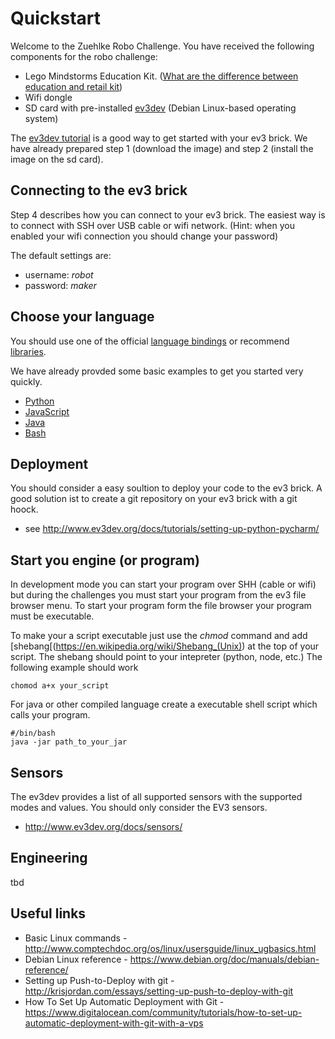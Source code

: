 # Quickstart
Welcome to the Zuehlke Robo Challenge. You have received the following components for the robo challenge:
* Lego Mindstorms Education Kit. ([What are the difference between education and retail kit](http://robotsquare.com/2013/11/25/difference-between-ev3-home-edition-and-education-ev3/))
* Wifi dongle
* SD card with pre-installed [ev3dev](http://www.ev3dev.org) (Debian Linux-based operating system)

The [ev3dev tutorial](http://www.ev3dev.org/docs/getting-started/) is a good way to get started with your ev3 brick. We have already prepared step 1 (download the image) and step 2 (install the image on the sd card). 


## Connecting to the ev3 brick
Step 4 describes how you can connect to your ev3 brick. The easiest way is to connect with SSH over USB cable or wifi network. (Hint: when you enabled your wifi connection you should change your password)

The default settings are:
* username: _robot_
* password: _maker_

## Choose your language
You should use one of the official [language bindings](https://github.com/ev3dev/ev3dev-lang) or recommend [libraries](http://www.ev3dev.org/docs/libraries/).

We have already provded some basic examples to get you started very quickly. 
* [Python](framework/python)
* [JavaScript](framework/javascript)
* [Java](framework/java)
* [Bash](framework/bash)

## Deployment 
You should consider a easy soultion to deploy your code to the ev3 brick. A good solution ist to create a git repository on your ev3 brick with a git hoock. 
- see http://www.ev3dev.org/docs/tutorials/setting-up-python-pycharm/


## Start you engine (or program)
In development mode you can start your program over SHH (cable or wifi) but during the challenges you must start your program from the ev3 file browser menu. To start your program form the file browser your program must be executable. 

To make your a script executable just use the _chmod_ command and add [shebang[(https://en.wikipedia.org/wiki/Shebang_(Unix)) at the top of your script. 
The shebang should point to your intepreter (python, node, etc.) The following example should work

```
chomod a+x your_script
```

For java or other compiled language create a executable shell script which calls your program.

```
#/bin/bash
java -jar path_to_your_jar
```

## Sensors
The ev3dev provides a list of all supported sensors with the supported modes and values. You should only consider the EV3 sensors.
- http://www.ev3dev.org/docs/sensors/

## Engineering
tbd

## Useful links
* Basic Linux commands - http://www.comptechdoc.org/os/linux/usersguide/linux_ugbasics.html
* Debian Linux reference - https://www.debian.org/doc/manuals/debian-reference/
* Setting up Push-to-Deploy with git - http://krisjordan.com/essays/setting-up-push-to-deploy-with-git
* How To Set Up Automatic Deployment with Git - https://www.digitalocean.com/community/tutorials/how-to-set-up-automatic-deployment-with-git-with-a-vps

